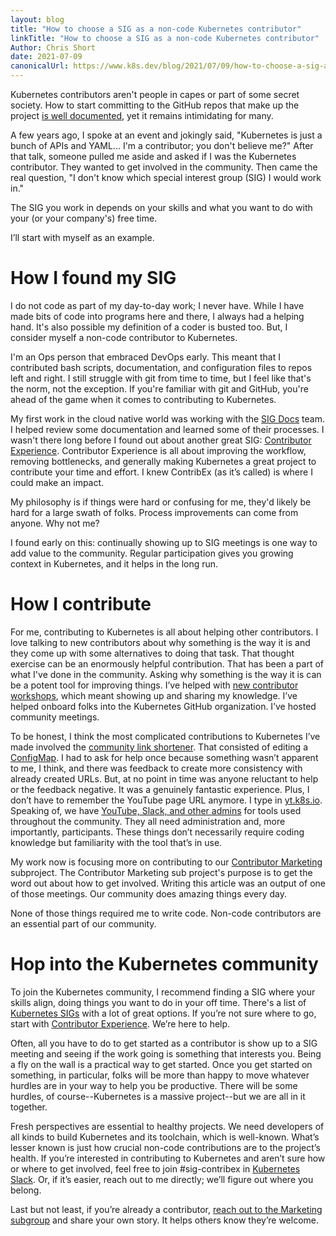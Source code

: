 ```yaml
---
layout: blog
title: "How to choose a SIG as a non-code Kubernetes contributor"
linkTitle: "How to choose a SIG as a non-code Kubernetes contributor"
Author: Chris Short
date: 2021-07-09
canonicalUrl: https://www.k8s.dev/blog/2021/07/09/how-to-choose-a-sig-as-a-non-code-kubernetes-contributor/
---
```


Kubernetes contributors aren't people in capes or part of some secret society. How to start committing to the GitHub repos that make up the project [is well documented](https://www.kubernetes.dev/docs/guide/), yet it remains intimidating for many.

A few years ago, I spoke at an event and jokingly said, "Kubernetes is just a bunch of APIs and YAML... I'm a contributor; you don't believe me?" After that talk, someone pulled me aside and asked if I was the Kubernetes contributor. They wanted to get involved in the community. Then came the real question, "I don't know which special interest group (SIG) I would work in."

The SIG you work in depends on your skills and what you want to do with your (or your company's) free time.

I’ll start with myself as an example.

# How I found my SIG

I do not code as part of my day-to-day work; I never have. While I have made bits of code into programs here and there, I always had a helping hand. It's also possible my definition of a coder is busted too. But, I consider myself a non-code contributor to Kubernetes.

I'm an Ops person that embraced DevOps early. This meant that I contributed bash scripts, documentation, and configuration files to repos left and right. I still struggle with git from time to time, but I feel like that's the norm, not the exception. If you're familiar with git and GitHub, you're ahead of the game when it comes to contributing to Kubernetes.

My first work in the cloud native world was working with the [SIG Docs](https://github.com/kubernetes/community/tree/master/sig-docs) team. I helped review some documentation and learned some of their processes. I wasn't there long before I found out about another great SIG: [Contributor Experience](https://github.com/kubernetes/community/blob/master/sig-contributor-experience/README.md). Contributor Experience is all about improving the workflow, removing bottlenecks, and generally making Kubernetes a great project to contribute your time and effort. I knew ContribEx (as it’s called) is where I could make an impact.

My philosophy is if things were hard or confusing for me, they'd likely be hard for a large swath of folks. Process improvements can come from anyone. Why not me?

I found early on this: continually showing up to SIG meetings is one way to add value to the community. Regular participation gives you growing context in Kubernetes, and it helps in the long run.

# How I contribute

For me, contributing to Kubernetes is all about helping other contributors. I love talking to new contributors about why something is the way it is and they come up with some alternatives to doing that task. That thought exercise can be an enormously helpful contribution. That has been a part of what I've done in the community. Asking why something is the way it is can be a potent tool for improving things. I’ve helped with [new contributor workshops](https://github.com/kubernetes/community/blob/master/events/2018/05-contributor-summit/new-contributor-workshop.md), which meant showing up and sharing my knowledge. I’ve helped onboard folks into the Kubernetes GitHub organization. I’ve hosted community meetings.

To be honest, I think the most complicated contributions to Kubernetes I’ve made involved the [community link shortener](https://github.com/kubernetes/k8s.io/blob/master/k8s.io/configmap-nginx.yaml). That consisted of editing a [ConfigMap](https://kubernetes.io/docs/concepts/configuration/configmap/). I had to ask for help once because something wasn’t apparent to me, I think, and there was feedback to create more consistency with already created URLs. But, at no point in time was anyone reluctant to help or the feedback negative. It was a genuinely fantastic experience. Plus, I don’t have to remember the YouTube page URL anymore. I type in [yt.k8s.io](https://yt.k8s.io). Speaking of, we have [YouTube, Slack, and other admins](https://www.kubernetes.dev/docs/comms/moderators/) for tools used throughout the community. They all need administration and, more importantly, participants. These things don’t necessarily require coding knowledge but familiarity with the tool that’s in use.

My work now is focusing more on contributing to our [Contributor Marketing](https://github.com/kubernetes/community/tree/master/communication/marketing-team) subproject. The Contributor Marketing sub project's purpose is to get the word out about how to get involved. Writing this article was an output of one of those meetings. Our community does amazing things every day.

None of those things required me to write code. Non-code contributors are an essential part of our community.

# Hop into the Kubernetes community

To join the Kubernetes community, I recommend finding a SIG where your skills align, doing things you want to do in your off time. There's a list of [Kubernetes SIGs](https://www.kubernetes.dev/community/community-groups/) with a lot of great options. If you’re not sure where to go, start with [Contributor Experience](https://github.com/kubernetes/community/tree/master/sig-contributor-experience). We’re here to help.

Often, all you have to do to get started as a contributor is show up to a SIG meeting and seeing if the work going is something that interests you. Being a fly on the wall is a practical way to get started. Once you get started on something, in particular, folks will be more than happy to move whatever hurdles are in your way to help you be productive. There will be some hurdles, of course--Kubernetes is a massive project--but we are all in it together.

Fresh perspectives are essential to healthy projects. We need developers of all kinds to build Kubernetes and its toolchain, which is well-known. What’s lesser known is just how crucial non-code contributions are to the project’s health. If you’re interested in contributing to Kubernetes and aren’t sure how or where to get involved, feel free to join #sig-contribex in [Kubernetes Slack](https://slack.k8s.io/). Or, if it’s easier, reach out to me directly; we’ll figure out where you belong.

Last but not least, if you’re already a contributor, [reach out to the Marketing subgroup](https://github.com/kubernetes/community/issues/new?assignees=&labels=area%2Fcontributor-comms%2C+sig%2Fcontributor-experience&template=marketing-request.md&title=REQUEST%3A+New+blog+proposal) and share your own story. It helps others know they’re welcome.
